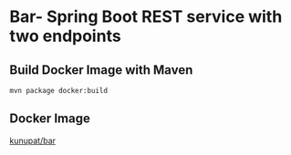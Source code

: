 # Bar- Spring Boot REST service with two endpoints

## Build Docker Image with Maven
`mvn package docker:build`

## Docker Image
<a href="https://hub.docker.com/repository/docker/kunupat/bar" target="_blank">kunupat/bar</a>
 